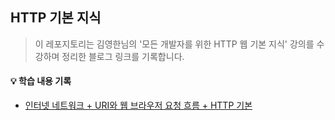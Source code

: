 ## HTTP 기본 지식
> 이 레포지토리는 김영한님의 '모든 개발자를 위한 HTTP 웹 기본 지식' 강의를 수강하며 정리한 블로그 링크를 기록합니다.

#### 💡 학습 내용 기록
- [인터넷 네트워크 + URI와 웹 브라우저 요청 흐름 + HTTP 기본](https://velog.io/@smj_716/HTTP-%EA%B8%B0%EB%B3%B8-1)
